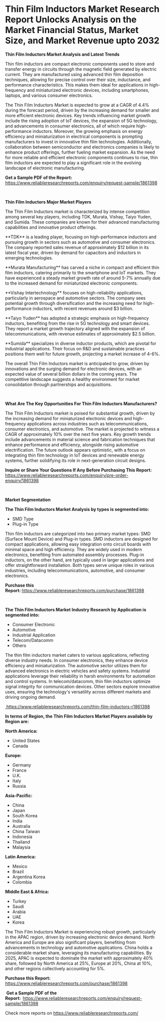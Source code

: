 <p><h1>Thin Film Inductors Market Research Report Unlocks Analysis on the Market Financial Status, Market Size, and Market Revenue upto 2032</h1></p><p><strong>Thin Film Inductors Market Analysis and Latest Trends</strong></p>
<p><p>Thin film inductors are compact electronic components used to store and transfer energy in circuits through the magnetic field generated by electric current. They are manufactured using advanced thin film deposition techniques, allowing for precise control over their size, inductance, and performance characteristics. This makes them ideal for applications in high-frequency and miniaturized electronic devices, including smartphones, laptops, and various consumer electronics.</p><p>The Thin Film Inductors Market is expected to grow at a CAGR of 4.4% during the forecast period, driven by the increasing demand for smaller and more efficient electronic devices. Key trends influencing market growth include the rising adoption of IoT devices, the expansion of 5G technology, and advancements in consumer electronics, all of which require high-performance inductors. Moreover, the growing emphasis on energy efficiency and miniaturization in electrical components is prompting manufacturers to invest in innovative thin film technologies. Additionally, collaboration between semiconductor and electronics companies is likely to enhance product offerings, further fueling market expansion. As the need for more reliable and efficient electronic components continues to rise, thin film inductors are expected to play a significant role in the evolving landscape of electronic manufacturing.</p></p>
<p><strong>Get a Sample PDF of the Report:&nbsp;</strong> <a href="https://www.reliableresearchreports.com/enquiry/request-sample/1861398?utm_campaign=3213&utm_medium=2&utm_source=Github&utm_content=ia&utm_term=06042025&utm_id=thin-film-inductors">https://www.reliableresearchreports.com/enquiry/request-sample/1861398</a></p>
<p>&nbsp;</p>
<p><strong>Thin Film Inductors Major Market Players</strong></p>
<p><p>The Thin Film Inductors market is characterized by intense competition among several key players, including TDK, Murata, Vishay, Taiyo Yuden, and Sumida. These companies are known for their advanced manufacturing capabilities and innovative product offerings.</p><p>**TDK** is a leading player, focusing on high-performance inductors and pursuing growth in sectors such as automotive and consumer electronics. The company reported sales revenue of approximately $12 billion in its latest fiscal year, driven by demand for capacitors and inductors in emerging technologies.</p><p>**Murata Manufacturing** has carved a niche in compact and efficient thin film inductors, catering primarily to the smartphone and IoT markets. They have experienced a steady market growth rate of around 5-7% annually due to the increased demand for miniaturized electronic components.</p><p>**Vishay Intertechnology** focuses on high-reliability applications, particularly in aerospace and automotive sectors. The company sees potential growth through diversification and the increasing need for high-performance inductors, with recent revenues around $3 billion.</p><p>**Taiyo Yuden** has adopted a strategic emphasis on high-frequency inductors, benefiting from the rise in 5G technology and smart devices. They report a market growth trajectory aligned with the expansion of telecommunications, with revenue estimates of approximately $2.5 billion.</p><p>**Sumida** specializes in diverse inductor products, which are pivotal for industrial applications. Their focus on R&D and sustainable practices positions them well for future growth, projecting a market increase of 4-6%.</p><p>The overall Thin Film Inductors market is anticipated to grow, driven by innovations and the surging demand for electronic devices, with an expected value of several billion dollars in the coming years. The competitive landscape suggests a healthy environment for market consolidation through partnerships and acquisitions.</p></p>
<p>&nbsp;</p>
<p><strong>What Are The Key Opportunities For Thin Film Inductors Manufacturers?</strong></p>
<p><p>The Thin Film Inductors market is poised for substantial growth, driven by the increasing demand for miniaturized electronic devices and high-frequency applications across industries such as telecommunications, consumer electronics, and automotive. The market is projected to witness a CAGR of approximately 10% over the next five years. Key growth trends include advancements in material science and fabrication techniques that enhance performance and efficiency, alongside rising automotive electrification. The future outlook appears optimistic, with a focus on integrating thin film technology in IoT devices and renewable energy systems, further solidifying its role in next-generation circuit designs.</p></p>
<p><strong>Inquire or Share Your Questions If Any Before Purchasing This Report:</strong> <a href="https://www.reliableresearchreports.com/enquiry/pre-order-enquiry/1861398?utm_campaign=3213&utm_medium=2&utm_source=Github&utm_content=ia&utm_term=06042025&utm_id=thin-film-inductors">https://www.reliableresearchreports.com/enquiry/pre-order-enquiry/1861398</a></p>
<p>&nbsp;</p>
<p><strong>Market Segmentation</strong></p>
<p><strong>The Thin Film Inductors Market Analysis by types is segmented into:</strong></p>
<p><ul><li>SMD Type</li><li>Plug-in Type</li></ul></p>
<p><p>Thin film inductors are categorized into two primary market types: SMD (Surface Mount Device) and Plug-in types. SMD inductors are designed for compact applications, allowing easy integration onto circuit boards with minimal space and high efficiency. They are widely used in modern electronics, benefiting from automated assembly processes. Plug-in inductors, on the other hand, are typically used in larger applications and offer straightforward installation. Both types serve unique roles in various industries, including telecommunications, automotive, and consumer electronics.</p></p>
<p><strong>Purchase this Report:&nbsp;</strong><a href="https://www.reliableresearchreports.com/purchase/1861398?utm_campaign=3213&utm_medium=2&utm_source=Github&utm_content=ia&utm_term=06042025&utm_id=thin-film-inductors">https://www.reliableresearchreports.com/purchase/1861398</a></p>
<p>&nbsp;</p>
<p><strong>The Thin Film Inductors Market Industry Research by Application is segmented into:</strong></p>
<p><ul><li>Consumer Electronic</li><li>Automotive</li><li>Industrial Application</li><li>Telecom/Datacomm</li><li>Others</li></ul></p>
<p><p>The thin film inductors market caters to various applications, reflecting diverse industry needs. In consumer electronics, they enhance device efficiency and miniaturization. The automotive sector utilizes them for advanced electronics in electric vehicles and safety systems. Industrial applications leverage their reliability in harsh environments for automation and control systems. In telecom/datacomm, thin film inductors optimize signal integrity for communication devices. Other sectors explore innovative uses, ensuring the technology's versatility across different markets and driving ongoing demand.</p></p>
<p><a href="https://www.reliableresearchreports.com/thin-film-inductors-r1861398?utm_campaign=3213&utm_medium=2&utm_source=Github&utm_content=ia&utm_term=06042025&utm_id=thin-film-inductors">&nbsp;https://www.reliableresearchreports.com/thin-film-inductors-r1861398</a></p>
<p><strong>In terms of Region, the Thin Film Inductors Market Players available by Region are:</strong></p>
<p>
    <p> <strong> North America: </strong>
        <ul>
            <li>United States</li>
            <li>Canada</li>
        </ul>
        </p> 
    <p> <strong> Europe: </strong>
        <ul>
            <li>Germany</li>
            <li>France</li>
            <li>U.K.</li>
            <li>Italy</li>
            <li>Russia</li>
        </ul>
        </p> 
    <p> <strong> Asia-Pacific: </strong>
        <ul>
            <li>China</li>
            <li>Japan</li>
            <li>South Korea</li>
            <li>India</li>
            <li>Australia</li>
            <li>China Taiwan</li>
            <li>Indonesia</li>
            <li>Thailand</li>
            <li>Malaysia</li>
        </ul>
        </p> 
    <p> <strong> Latin America: </strong>
        <ul>
            <li>Mexico</li>
            <li>Brazil</li>
            <li>Argentina Korea</li>
            <li>Colombia</li>
        </ul>
        </p> 
    <p> <strong> Middle East & Africa: </strong>
        <ul>
            <li>Turkey</li>
            <li>Saudi</li>
            <li>Arabia</li>
            <li>UAE</li>
            <li>Korea</li>
        </ul>
    </p>
    </p>
<p><p>The Thin Film Inductors Market is experiencing robust growth, particularly in the APAC region, driven by increasing electronic device demand. North America and Europe are also significant players, benefiting from advancements in technology and automotive applications. China holds a considerable market share, leveraging its manufacturing capabilities. By 2025, APAC is expected to dominate the market with approximately 40% share, followed by North America at 25%, Europe at 20%, China at 10%, and other regions collectively accounting for 5%.</p></p>
<p><strong>Purchase this Report: </strong><a href="https://www.reliableresearchreports.com/purchase/1861398?utm_campaign=3213&utm_medium=2&utm_source=Github&utm_content=ia&utm_term=06042025&utm_id=thin-film-inductors">https://www.reliableresearchreports.com/purchase/1861398</a></p>
<p>&nbsp;<strong>Get a Sample PDF of the Report:&nbsp;&nbsp;</strong><a href="https://www.reliableresearchreports.com/enquiry/request-sample/1861398?utm_campaign=3213&utm_medium=2&utm_source=Github&utm_content=ia&utm_term=06042025&utm_id=thin-film-inductors">https://www.reliableresearchreports.com/enquiry/request-sample/1861398</a></p>
<p><strong></strong></p>
<p>Check more reports on <a href="https://www.reliableresearchreports.com/?utm_campaign=3213&utm_medium=2&utm_source=Github&utm_content=ia&utm_term=06042025&utm_id=thin-film-inductors">https://www.reliableresearchreports.com/</a></p>